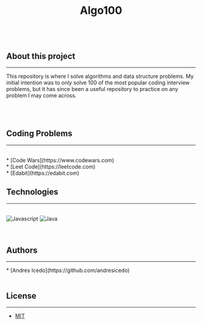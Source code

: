 # <p align="center"> Algo100 </p>
<br>
<br>

## About this project
<hr>
This repository is where I solve algorithms and data structure problems. My initial intention was to only solve 100 of the most popular coding interview problems, but it has since been a useful repository to practice on any problem I may come across.
<br>
<br>
<br>
<br>

## Coding Problems
<hr>
<br>
* [Code Wars](https://www.codewars.com)
<br>
* [Leet Code](https://leetcode.com)
<br>
* [Edabit](https://edabit.com)


## Technologies
<hr>
<br>
<img alt="Javascript" src="https://img.icons8.com/color/48/000000/javascript.png"/>
<img alt="Java"src="https://img.icons8.com/color/48/000000/java-coffee-cup-logo.png"/>
<br>
<br>
<br>

## Authors
<hr>
* [Andres Icedo](https://github.com/andresicedo)
<br>
<br>

## License
<hr>

* [MIT](https://opensource.org/licenses/MIT)
